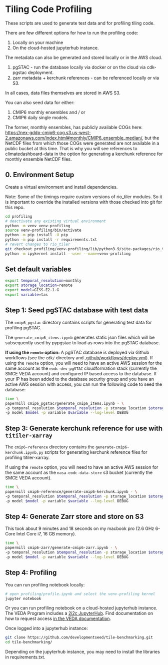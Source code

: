 # Tiling Code Profiling

These scripts are used to generate test data and for profiling tiling code.

There are few different options for how to run the profiling code:

1. Locally on your machine 
2. On the cloud-hosted jupyterhub instance.

The metadata can also be generated and stored locally or in the AWS cloud.

1. pgSTAC - run the database locally via docker or on the cloud via cdk-pgstac deployment.
2. zarr metadata + kerchunk references - can be referenced locally or via S3.

In all cases, data files themselves are stored in AWS S3.

You can also seed data for either:

1. CMIP6 monthly ensembles and / or
2. CMIP6 daily single models.

The former, monthly ensembles, has publicly available COGs here: https://nex-gddp-cmip6-cog.s3.us-west-2.amazonaws.com/index.html#monthly/CMIP6_ensemble_median/, but the NetCDF files from which those COGs were generated are not available in a public bucket at this time. That is why you will see references to climatedashboard-data in the option for generating a kerchunk reference for monthly ensemble NetCDF files.

## 0. Environment Setup

Create a virtual environment and install dependencies.

Note: Some of the timings require custom versions of rio_tiler modules. So it is important to override the installed versions with those checked into git for this repo.

```bash
cd profiling
# deactivate any existing virtual environment
python -m venv venv-profiling
source venv-profiling/bin/activate
python -m pip install -U pip
python -m pip install -r requirements.txt
# revert changes to rio_tiler
git checkout profiling/venv-profiling/lib/python3.9/site-packages/rio_tiler/
python -m ipykernel install --user --name=venv-profiling
```

## Set default variables

```bash
export temporal_resolution=monthly
export storage_location=remote
export model=GISS-E2-1-G
export variable=tas
```

## Step 1: Seed pgSTAC database with test data

The `cmip6_pgstac` directory contains scripts for generating test data for profiling pgSTAC.

The `generate_cmip6_items.ipynb` generates static json files which will be subsequently used by pypgstac to load as rows into the pgSTAC database.

**If using the `remote` option:** A pgSTAC database is deployed via Github workflows (see the `cdk/` directory and [.github/workflows/deploy.yml](../.github/workflows/deploy.yml)). If using the `remote` option, you will need to have an active AWS session for the same account as the `eodc-dev-pgSTAC` cloudformation stack (currently the SMCE VEDA account) and configured IP based access to the database. If your IP has been added to the database security group and you have an active AWS session with access, you can run the following code to seed the database:

```bash
time \
papermill cmip6_pgstac/generate_cmip6_items.ipynb - \
-p temporal_resolution $temporal_resolution -p storage_location $storage_location \
-p model $model -p variable $variable --log-level DEBUG
```

## Step 3: Generate kerchunk reference for use with `titiler-xarray`

The `cmip6-reference` directory contains the `generate-cmip6-kerchunk.ipynb,py` scripts for generating kerchunk reference files for profiling titiler-xarray.

If using the `remote` option, you will need to have an active AWS session for the same account as the `nasa-eodc-data-store` s3 bucket (currently the SMCE VEDA account).

```bash
time \
papermill cmip6-reference/generate-cmip6-kerchunk.ipynb - \
-p temporal_resolution $temporal_resolution -p storage_location $storage_location \
-p model $model -p variable $variable --log-level DEBUG
```

## Step 4: Generate Zarr store and store on S3

This took about 9 minutes and 18 seconds on my macbook pro (2.6 GHz 6-Core Intel Core i7, 16 GB memory).

```bash
time \
papermill cmip6-zarr/generate-cmip6-zarr.ipynb - \
-p temporal_resolution $temporal_resolution -p storage_location $storage_location \
-p model $model -p variable $variable --log-level DEBUG
```

## Step 4: Profiling

You can run profiling notebook locally:

```bash
# open profiling/profile.ipynb and select the venv-profiling kernel
jupyter notebook 
```

Or you can run profiling notebook on a cloud-hosted jupyterhub instance. The VEDA Program includes a [2i2c JupyterHub](https://nasa-veda.2i2c.cloud/). Find documentation on how to request access [in the VEDA documentation](https://nasa-impact.github.io/veda-docs/services/jupyterhub.html).

Once logged into a jupyterhub instance:

```bash
git clone https://github.com/developmentseed/tile-benchmarking.git
cd tile-benchmarking/
```

Depending on the jupyterhub instance, you may need to install the libraries in requirements.txt.


